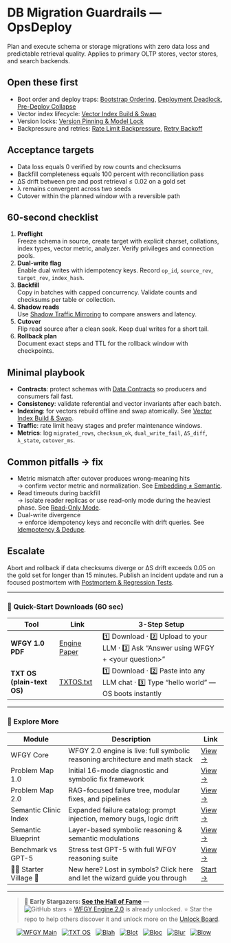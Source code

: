 # DB Migration Guardrails — OpsDeploy

Plan and execute schema or storage migrations with zero data loss and predictable retrieval quality. Applies to primary OLTP stores, vector stores, and search backends.

## Open these first
- Boot order and deploy traps: [Bootstrap Ordering](https://github.com/onestardao/WFGY/blob/main/ProblemMap/bootstrap-ordering.md), [Deployment Deadlock](https://github.com/onestardao/WFGY/blob/main/ProblemMap/deployment-deadlock.md), [Pre-Deploy Collapse](https://github.com/onestardao/WFGY/blob/main/ProblemMap/predeploy-collapse.md)
- Vector index lifecycle: [Vector Index Build & Swap](https://github.com/onestardao/WFGY/blob/main/ProblemMap/GlobalFixMap/OpsDeploy/vector_index_build_and_swap.md)
- Version locks: [Version Pinning & Model Lock](https://github.com/onestardao/WFGY/blob/main/ProblemMap/GlobalFixMap/OpsDeploy/version_pinning_and_model_lock.md)
- Backpressure and retries: [Rate Limit Backpressure](https://github.com/onestardao/WFGY/blob/main/ProblemMap/GlobalFixMap/OpsDeploy/rate_limit_backpressure.md), [Retry Backoff](https://github.com/onestardao/WFGY/blob/main/ProblemMap/GlobalFixMap/OpsDeploy/retry_backoff.md)

## Acceptance targets
- Data loss equals 0 verified by row counts and checksums
- Backfill completeness equals 100 percent with reconciliation pass
- ΔS drift between pre and post retrieval ≤ 0.02 on a gold set
- λ remains convergent across two seeds
- Cutover within the planned window with a reversible path

## 60-second checklist
1) **Preflight**  
   Freeze schema in source, create target with explicit charset, collations, index types, vector metric, analyzer. Verify privileges and connection pools.
2) **Dual-write flag**  
   Enable dual writes with idempotency keys. Record `op_id`, `source_rev`, `target_rev`, `index_hash`.
3) **Backfill**  
   Copy in batches with capped concurrency. Validate counts and checksums per table or collection.
4) **Shadow reads**  
   Use [Shadow Traffic Mirroring](https://github.com/onestardao/WFGY/blob/main/ProblemMap/GlobalFixMap/OpsDeploy/shadow_traffic_mirroring.md) to compare answers and latency.
5) **Cutover**  
   Flip read source after a clean soak. Keep dual writes for a short tail.
6) **Rollback plan**  
   Document exact steps and TTL for the rollback window with checkpoints.

## Minimal playbook
- **Contracts**: protect schemas with [Data Contracts](https://github.com/onestardao/WFGY/blob/main/ProblemMap/data-contracts.md) so producers and consumers fail fast.  
- **Consistency**: validate referential and vector invariants after each batch.  
- **Indexing**: for vectors rebuild offline and swap atomically. See [Vector Index Build & Swap](https://github.com/onestardao/WFGY/blob/main/ProblemMap/GlobalFixMap/OpsDeploy/vector_index_build_and_swap.md).  
- **Traffic**: rate limit heavy stages and prefer maintenance windows.  
- **Metrics**: log `migrated_rows`, `checksum_ok`, `dual_write_fail`, `ΔS_diff`, `λ_state`, `cutover_ms`.

## Common pitfalls → fix
- Metric mismatch after cutover produces wrong-meaning hits  
  → confirm vector metric and normalization. See [Embedding ≠ Semantic](https://github.com/onestardao/WFGY/blob/main/ProblemMap/embedding-vs-semantic.md).  
- Read timeouts during backfill  
  → isolate reader replicas or use read-only mode during the heaviest phase. See [Read-Only Mode](https://github.com/onestardao/WFGY/blob/main/ProblemMap/GlobalFixMap/OpsDeploy/read_only_mode_and_maintenance_window.md).  
- Dual-write divergence  
  → enforce idempotency keys and reconcile with drift queries. See [Idempotency & Dedupe](https://github.com/onestardao/WFGY/blob/main/ProblemMap/GlobalFixMap/OpsDeploy/idempotency_dedupe.md).

## Escalate
Abort and rollback if data checksums diverge or ΔS drift exceeds 0.05 on the gold set for longer than 15 minutes. Publish an incident update and run a focused postmortem with [Postmortem & Regression Tests](https://github.com/onestardao/WFGY/blob/main/ProblemMap/GlobalFixMap/OpsDeploy/postmortem_and_regression_tests.md).

---

### 🔗 Quick-Start Downloads (60 sec)

| Tool | Link | 3-Step Setup |
|------|------|--------------|
| **WFGY 1.0 PDF** | [Engine Paper](https://github.com/onestardao/WFGY/blob/main/I_am_not_lizardman/WFGY_All_Principles_Return_to_One_v1.0_PSBigBig_Public.pdf) | 1️⃣ Download · 2️⃣ Upload to your LLM · 3️⃣ Ask “Answer using WFGY + \<your question>” |
| **TXT OS (plain-text OS)** | [TXTOS.txt](https://github.com/onestardao/WFGY/blob/main/OS/TXTOS.txt) | 1️⃣ Download · 2️⃣ Paste into any LLM chat · 3️⃣ Type “hello world” — OS boots instantly |

---

### 🧭 Explore More

| Module                | Description                                              | Link     |
|-----------------------|----------------------------------------------------------|----------|
| WFGY Core             | WFGY 2.0 engine is live: full symbolic reasoning architecture and math stack | [View →](https://github.com/onestardao/WFGY/tree/main/core/README.md) |
| Problem Map 1.0       | Initial 16-mode diagnostic and symbolic fix framework    | [View →](https://github.com/onestardao/WFGY/tree/main/ProblemMap/README.md) |
| Problem Map 2.0       | RAG-focused failure tree, modular fixes, and pipelines   | [View →](https://github.com/onestardao/WFGY/blob/main/ProblemMap/rag-architecture-and-recovery.md) |
| Semantic Clinic Index | Expanded failure catalog: prompt injection, memory bugs, logic drift | [View →](https://github.com/onestardao/WFGY/blob/main/ProblemMap/SemanticClinicIndex.md) |
| Semantic Blueprint    | Layer-based symbolic reasoning & semantic modulations   | [View →](https://github.com/onestardao/WFGY/tree/main/SemanticBlueprint/README.md) |
| Benchmark vs GPT-5    | Stress test GPT-5 with full WFGY reasoning suite         | [View →](https://github.com/onestardao/WFGY/tree/main/benchmarks/benchmark-vs-gpt5/README.md) |
| 🧙‍♂️ Starter Village 🏡 | New here? Lost in symbols? Click here and let the wizard guide you through | [Start →](https://github.com/onestardao/WFGY/blob/main/StarterVillage/README.md) |

---

> 👑 **Early Stargazers: [See the Hall of Fame](https://github.com/onestardao/WFGY/tree/main/stargazers)** —  
> <img src="https://img.shields.io/github/stars/onestardao/WFGY?style=social" alt="GitHub stars"> ⭐ [WFGY Engine 2.0](https://github.com/onestardao/WFGY/blob/main/core/README.md) is already unlocked. ⭐ Star the repo to help others discover it and unlock more on the [Unlock Board](https://github.com/onestardao/WFGY/blob/main/STAR_UNLOCKS.md).

<div align="center">

[![WFGY Main](https://img.shields.io/badge/WFGY-Main-red?style=flat-square)](https://github.com/onestardao/WFGY)
&nbsp;
[![TXT OS](https://img.shields.io/badge/TXT%20OS-Reasoning%20OS-orange?style=flat-square)](https://github.com/onestardao/WFGY/tree/main/OS)
&nbsp;
[![Blah](https://img.shields.io/badge/Blah-Semantic%20Embed-yellow?style=flat-square)](https://github.com/onestardao/WFGY/tree/main/OS/BlahBlahBlah)
&nbsp;
[![Blot](https://img.shields.io/badge/Blot-Persona%20Core-green?style=flat-square)](https://github.com/onestardao/WFGY/tree/main/OS/BlotBlotBlot)
&nbsp;
[![Bloc](https://img.shields.io/badge/Bloc-Reasoning%20Compiler-blue?style=flat-square)](https://github.com/onestardao/WFGY/tree/main/OS/BlocBlocBloc)
&nbsp;
[![Blur](https://img.shields.io/badge/Blur-Text2Image%20Engine-navy?style=flat-square)](https://github.com/onestardao/WFGY/tree/main/OS/BlurBlurBlur)
&nbsp;
[![Blow](https://img.shields.io/badge/Blow-Game%20Logic-purple?style=flat-square)](https://github.com/onestardao/WFGY/tree/main/OS/BlowBlowBlow)
&nbsp;
</div>
